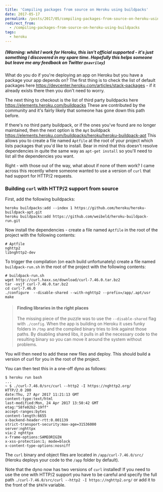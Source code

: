```yaml
---
title: 'Compiling packages from source on Heroku using buildpacks'
date: 2017-05-17
permalink: /posts/2017/05/compiling-packages-from-source-on-heroku-using-buildpacks
redirect_from:
  - /compiling-packages-from-source-on-heroku-using-buildpacks
tags:
  - heroku
---
```


##### (Warning: whilst I work for Heroku, this isn't official supported - it's just something I discovered in my spare time. Hopefully this helps someone but leave me any feedback on Twitter `@xavriley`)

What do you do if you're deploying an app on Heroku but you have a package your app depends on? The first thing is to check the list of default packages here https://devcenter.heroku.com/articles/stack-packages - if it already exists there then you don't need to worry.

The next thing to checkout is the list of third party buildpacks here https://elements.heroku.com/buildpacks These are contributed by the community and it's fairly likely that someone has gone down this path before.

If there's no third party buildpack, or if the ones you've found are no longer maintained, then the next option is the `Apt` buildpack https://elements.heroku.com/buildpacks/heroku/heroku-buildpack-apt This allows you to create a file named `Aptfile` at the root of your project which lists packages that you'd like to install. Bear in mind that this doesn't resolve dependencies in quite the same way as `apt-get install` so you'll need to list all the dependencies you want.

Right - with those out of the way, what about if none of them work? I came across this recently where someone wanted to use a version of `curl` that had support for HTTP/2 requests.

### Building `curl` with HTTP/2 support from source

First, add the following buildpacks:

```
heroku buildpacks:add --index 1 https://github.com/heroku/heroku-buildpack-apt.git
heroku buildpacks:add https://github.com/weibeld/heroku-buildpack-run.git
```

Now install the dependencies - create a file named `Aptfile` in the root of the project with the following contents:

```
# Aptfile
nghttp2
libnghttp2-dev
```

To trigger the compilation (on each build unfortunately) create a file named `buildpack-run.sh` in the root of the project with the following contents:

```
# buildpack-run.sh
wget http://curl.haxx.se/download/curl-7.46.0.tar.bz2
tar -xvjf curl-7.46.0.tar.bz2
cd curl-7.46.0
./configure  --disable-shared --with-nghttp2 --prefix=/app/.apt/usr
make
```

> #### Finding libraries in the right places
>
> The missing piece of the puzzle was to use the `--disable-shared` flag with `./config`. When the app is building on Heroku it uses funky folders in `/tmp` and the compiled binary tries to link against those paths. By disabling shared libs, it pulls in all the necessary code to the resulting binary so you can move it around the system without problems.


You will then need to add these new files and deploy. This should build a version of curl for you in the root of the project.

You can then test this in a one-off dyno as follows:

```
$ heroku run bash
...
~ $ ./curl-7.46.0/src/curl --http2 -I https://nghttp2.org/
HTTP/2.0 200
date:Thu, 27 Apr 2017 11:21:13 GMT
content-type:text/html
last-modified:Mon, 24 Apr 2017 13:50:42 GMT
etag:"58fe02b2-19ff"
accept-ranges:bytes
content-length:6655
x-backend-header-rtt:0.001139
strict-transport-security:max-age=31536000
server:nghttpx
via:2 nghttpx
x-frame-options:SAMEORIGIN
x-xss-protection:1; mode=block
x-content-type-options:nosniff
```

The `curl` binary and object files are located in `/app/curl-7.46.0/src/` (Heroku deploys your code to the `/app` folder by default).

Note that the dyno now has two versions of `curl` installed! If you need to use the one with HTTP/2 support you have to be careful and specify the full path `./curl-7.46.0/src/curl --http2 -I https://nghttp2.org/` or add it to the front of the `$PATH` variable.

